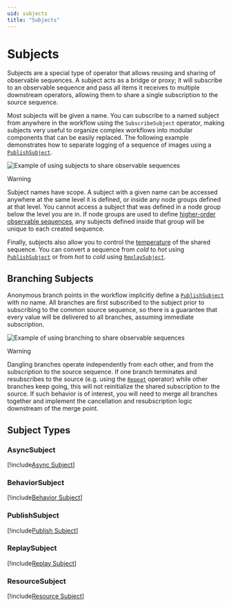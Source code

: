 ```yaml
---
uid: subjects
title: "Subjects" 
---
```


# Subjects

Subjects are a special type of operator that allows reusing and sharing of observable sequences. A subject acts as a bridge or proxy; it will subscribe to an observable sequence and pass all items it receives to multiple downstream operators, allowing them to share a single subscription to the source sequence.

Most subjects will be given a name. You can subscribe to a named subject from anywhere in the workflow using the `SubscribeSubject` operator, making subjects very useful to organize complex workflows into modular components that can be easily replaced. The following example demonstrates how to separate logging of a sequence of images using a [`PublishSubject`](#publishsubject).

![Example of using subjects to share observable sequences](~/images/language-subjects.svg)

> [!Warning]
> Subject names have scope. A subject with a given name can be accessed anywhere at the same level it is defined, or inside any node groups defined at that level. You cannot access a subject that was defined in a node group below the level you are in. If node groups are used to define [higher-order observable sequences](xref:higher-order), any subjects defined inside that group will be unique to each created sequence.

Finally, subjects also allow you to control the [temperature](xref:observables#temperature) of the shared sequence. You can convert a sequence from *cold* to *hot* using [`PublishSubject`](#publishsubject) or from *hot* to *cold* using [`ReplaySubject`](#replaysubject).

## Branching Subjects

Anonymous branch points in the workflow implicitly define a [`PublishSubject`](#publishsubject) with no name. All branches are first subscribed to the subject prior to subscribing to the common source sequence, so there is a guarantee that every value will be delivered to all branches, assuming immediate subscription.

![Example of using branching to share observable sequences](~/images/language-subjects-branching.svg)

> [!Warning]
> Dangling branches operate independently from each other, and from the subscription to the source sequence. If one branch terminates and resubscribes to the source (e.g. using the [`Repeat`](xref:Bonsai.Reactive.Repeat) operator) while other branches keep going, this will not reinitialize the shared subscription to the source. If such behavior is of interest, you will need to merge all branches together and implement the cancellation and resubscription logic downstream of the merge point.

## Subject Types

### AsyncSubject
[!include[Async Subject](~/articles/subject-async.md)]

### BehaviorSubject
[!include[Behavior Subject](~/articles/subject-behavior.md)]

### PublishSubject
[!include[Publish Subject](~/articles/subject-publish.md)]

### ReplaySubject
[!include[Replay Subject](~/articles/subject-replay.md)]

### ResourceSubject
[!include[Resource Subject](~/articles/subject-resource.md)]